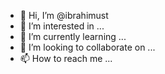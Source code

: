- 👋 Hi, I’m @ibrahimust
- 👀 I’m interested in ...
- 🌱 I’m currently learning ...
- 💞️ I’m looking to collaborate on ...
- 📫 How to reach me ...

<!---
ibrahimust/ibrahimust is a ✨ special ✨ repository because its `README.md` (this file) appears on your GitHub profile.
You can click the Preview link to take a look at your changes.
--->
